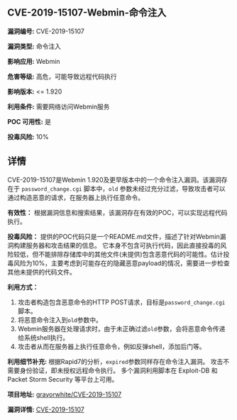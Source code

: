 ## CVE-2019-15107-Webmin-命令注入

**漏洞编号:** CVE-2019-15107

**漏洞类型:** 命令注入

**影响应用:** Webmin

**危害等级:** 高危，可能导致远程代码执行

**影响版本:** <= 1.920

**利用条件:** 需要网络访问Webmin服务

**POC 可用性:** 是

**投毒风险:** 10%

## 详情

CVE-2019-15107是Webmin 1.920及更早版本中的一个命令注入漏洞。该漏洞存在于 `password_change.cgi` 脚本中，`old` 参数未经过充分过滤，导致攻击者可以通过构造恶意的请求，在服务器上执行任意命令。

**有效性：**
根据漏洞信息和搜索结果，该漏洞存在有效的POC，可以实现远程代码执行。

**投毒风险：**
提供的POC代码只是一个README.md文件，描述了针对Webmin漏洞构建服务器和攻击结果的信息。 它本身不包含可执行代码，因此直接投毒的风险较低，但不能排除存储库中的其他文件(未提供)包含恶意代码的可能性。估计投毒风险为10%，主要考虑到可能存在的隐藏恶意payload的情况，需要进一步检查其他未提供的代码文件。

**利用方式：**
1.  攻击者构造包含恶意命令的HTTP POST请求，目标是`password_change.cgi`脚本。
2.  将恶意命令注入到`old`参数中。
3.  Webmin服务器在处理请求时，由于未正确过滤`old`参数，会将恶意命令传递给系统shell执行。
4.  攻击者从而在服务器上执行任意命令，例如反弹shell，添加后门等。

**利用细节补充:**
根据Rapid7的分析，`expired`参数同样存在命令注入漏洞。
攻击不需要身份验证，即未授权远程命令执行。
多个漏洞利用脚本在 Exploit-DB 和 Packet Storm Security 等平台上可用。

**项目地址:** [grayorwhite/CVE-2019-15107](https://github.com/grayorwhite/CVE-2019-15107)

**漏洞详情:** [CVE-2019-15107](https://nvd.nist.gov/vuln/detail/CVE-2019-15107)
